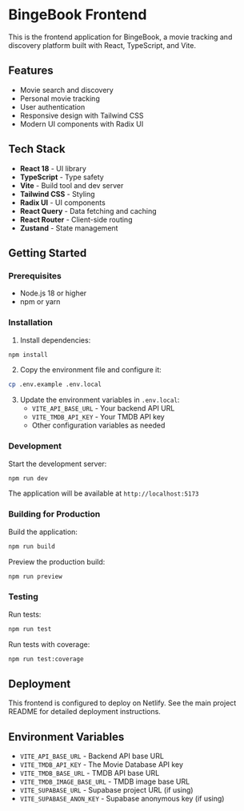 # BingeBook Frontend

This is the frontend application for BingeBook, a movie tracking and discovery platform built with React, TypeScript, and Vite.

## Features

- Movie search and discovery
- Personal movie tracking
- User authentication
- Responsive design with Tailwind CSS
- Modern UI components with Radix UI

## Tech Stack

- **React 18** - UI library
- **TypeScript** - Type safety
- **Vite** - Build tool and dev server
- **Tailwind CSS** - Styling
- **Radix UI** - UI components
- **React Query** - Data fetching and caching
- **React Router** - Client-side routing
- **Zustand** - State management

## Getting Started

### Prerequisites

- Node.js 18 or higher
- npm or yarn

### Installation

1. Install dependencies:
```bash
npm install
```

2. Copy the environment file and configure it:
```bash
cp .env.example .env.local
```

3. Update the environment variables in `.env.local`:
   - `VITE_API_BASE_URL` - Your backend API URL
   - `VITE_TMDB_API_KEY` - Your TMDB API key
   - Other configuration variables as needed

### Development

Start the development server:
```bash
npm run dev
```

The application will be available at `http://localhost:5173`

### Building for Production

Build the application:
```bash
npm run build
```

Preview the production build:
```bash
npm run preview
```

### Testing

Run tests:
```bash
npm run test
```

Run tests with coverage:
```bash
npm run test:coverage
```

## Deployment

This frontend is configured to deploy on Netlify. See the main project README for detailed deployment instructions.

## Environment Variables

- `VITE_API_BASE_URL` - Backend API base URL
- `VITE_TMDB_API_KEY` - The Movie Database API key
- `VITE_TMDB_BASE_URL` - TMDB API base URL
- `VITE_TMDB_IMAGE_BASE_URL` - TMDB image base URL
- `VITE_SUPABASE_URL` - Supabase project URL (if using)
- `VITE_SUPABASE_ANON_KEY` - Supabase anonymous key (if using)